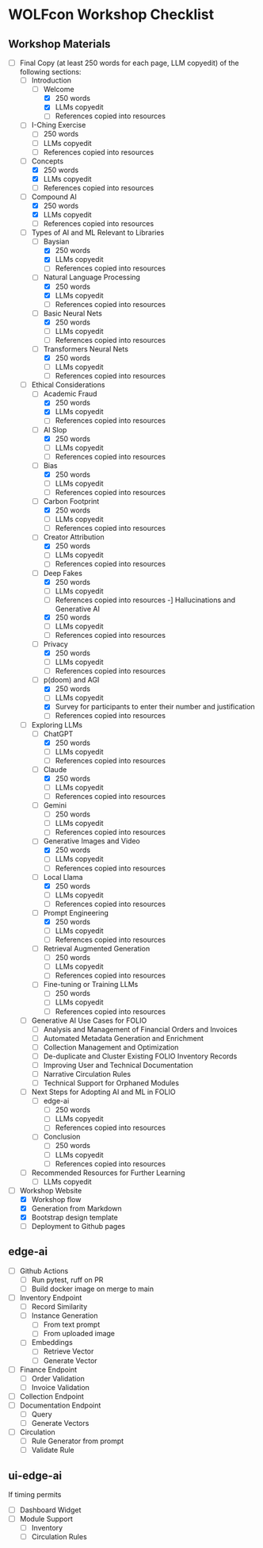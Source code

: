 # WOLFcon Workshop Checklist

## Workshop Materials
- [ ] Final Copy (at least 250 words for each page, LLM copyedit) of the following sections:
  - [ ] Introduction
    - [ ] Welcome
      - [x] 250 words
      - [x] LLMs copyedit
      - [ ] References copied into resources
   - [ ] I-Ching Exercise
      - [ ] 250 words
      - [ ] LLMs copyedit
      - [ ] References copied into resources
    - [ ] Concepts
      - [x] 250 words
      - [x] LLMs copyedit
      - [ ] References copied into resources
    - [ ] Compound AI
      - [x] 250 words
      - [x] LLMs copyedit
      - [ ] References copied into resources
  - [ ] Types of AI and ML Relevant to Libraries
    - [ ] Baysian
      - [x] 250 words
      - [x] LLMs copyedit
      - [ ] References copied into resources
    - [ ] Natural Language Processing
      - [x] 250 words
      - [x] LLMs copyedit
      - [ ] References copied into resources
    - [ ] Basic Neural Nets
      - [x] 250 words
      - [ ] LLMs copyedit
      - [ ] References copied into resources
    - [ ] Transformers Neural Nets
      - [x] 250 words
      - [ ] LLMs copyedit
      - [ ] References copied into resources
  - [ ] Ethical Considerations
    - [ ] Academic Fraud 
      - [x] 250 words
      - [x] LLMs copyedit
      - [ ] References copied into resources
    - [ ] AI Slop
      - [x] 250 words
      - [ ] LLMs copyedit
      - [ ] References copied into resources
    - [ ] Bias
      - [x] 250 words
      - [ ] LLMs copyedit
      - [ ] References copied into resources
    - [ ] Carbon Footprint 
      - [x] 250 words
      - [ ] LLMs copyedit
      - [ ] References copied into resources
    - [ ] Creator Attribution
      - [x] 250 words
      - [ ] LLMs copyedit
      - [ ] References copied into resources
    - [ ] Deep Fakes
      - [x] 250 words
      - [ ] LLMs copyedit
      - [ ] References copied into resources
    -] Hallucinations and Generative AI 
      - [x] 250 words
      - [ ] LLMs copyedit
      - [ ] References copied into resources
    - [ ] Privacy
      - [x] 250 words
      - [ ] LLMs copyedit
      - [ ] References copied into resources
    - [ ] p(doom) and AGI 
      - [x] 250 words
      - [ ] LLMs copyedit
      - [x] Survey for participants to enter their number and justification
      - [ ] References copied into resources
  - [ ] Exploring LLMs
    - [ ] ChatGPT
      - [x] 250 words
      - [ ] LLMs copyedit
      - [ ] References copied into resources
    - [ ] Claude
      - [x] 250 words
      - [ ] LLMs copyedit
      - [ ] References copied into resources
    - [ ] Gemini
      - [ ] 250 words
      - [ ] LLMs copyedit
      - [ ] References copied into resources
    - [ ] Generative Images and Video
      - [x] 250 words
      - [ ] LLMs copyedit
      - [ ] References copied into resources
    - [ ] Local Llama
      - [x] 250 words
      - [ ] LLMs copyedit
      - [ ] References copied into resources
    - [ ] Prompt Engineering
      - [x] 250 words
      - [ ] LLMs copyedit
      - [ ] References copied into resources
    - [ ] Retrieval Augmented Generation
      - [ ] 250 words
      - [ ] LLMs copyedit
      - [ ] References copied into resources
    - [ ] Fine-tuning or Training LLMs
      - [ ] 250 words
      - [ ] LLMs copyedit
      - [ ] References copied into resources
  - [ ] Generative AI Use Cases for FOLIO
    - [ ] Analysis and Management of Financial Orders and Invoices
    - [ ] Automated Metadata Generation and Enrichment
    - [ ] Collection Management and Optimization
    - [ ] De-duplicate and Cluster Existing FOLIO Inventory Records
    - [ ] Improving User and Technical Documentation
    - [ ] Narrative Circulation Rules
    - [ ] Technical Support for Orphaned Modules
  - [ ] Next Steps for Adopting AI and ML in FOLIO
    - [ ] edge-ai
      - [ ] 250 words
      - [ ] LLMs copyedit
      - [ ] References copied into resources
    - [ ] Conclusion
      - [ ] 250 words
      - [ ] LLMs copyedit
      - [ ] References copied into resources
  - [ ] Recommended Resources for Further Learning
      - [ ] LLMs copyedit
- [ ] Workshop Website
  - [x] Workshop flow 
  - [x] Generation from Markdown
  - [x] Bootstrap design template
  - [ ] Deployment to Github pages
## edge-ai
- [ ] Github Actions
  - [ ] Run pytest, ruff on PR
  - [ ] Build docker image on merge to main
- [ ] Inventory Endpoint
  - [ ] Record Similarity
  - [ ] Instance Generation
    - [ ] From text prompt
    - [ ] From uploaded image
  - [ ] Embeddings
    - [ ] Retrieve Vector
    - [ ] Generate Vector
- [ ] Finance Endpoint
  - [ ] Order Validation
  - [ ] Invoice Validation
- [ ] Collection Endpoint
- [ ] Documentation Endpoint
  - [ ] Query
  - [ ] Generate Vectors
- [ ] Circulation
  - [ ] Rule Generator from prompt
  - [ ] Validate Rule

## ui-edge-ai
If timing permits

- [ ] Dashboard Widget
- [ ] Module Support
  - [ ] Inventory
  - [ ] Circulation Rules
